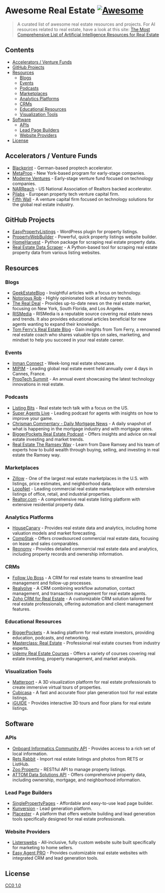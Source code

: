 # Awesome Real Estate [![Awesome](https://cdn.rawgit.com/sindresorhus/awesome/d7305f38d29fed78fa85652e3a63e154dd8e8829/media/badge.svg)](https://github.com/sindresorhus/awesome)

> A curated list of awesome real estate resources and projects.
> For AI resources related to real estate, have a look at this site: [The Most Comprehensive List of Artificial Intelligence Resources for Real Estate](https://www.propertyaitools.com)

## Contents

- [Accelerators / Venture Funds](#accelerators--venture-funds)
- [GitHub Projects](#github-projects)
- [Resources](#resources)
  - [Blogs](#blogs)
  - [Events](#events)
  - [Podcasts](#podcasts)
  - [Marketplaces](#marketplaces)
  - [Analytics Platforms](#analytics-platforms)
  - [CRMs](#crms)
  - [Educational Resources](#educational-resources)
  - [Visualization Tools](#visualization-tools)
- [Software](#software)
  - [APIs](#apis)
  - [Lead Page Builders](#lead-page-builders)
  - [Website Providers](#website-providers)
- [License](#license)

## Accelerators / Venture Funds

- [Blackprint](http://www.blackprintbooster.vc) - German-based proptech accelerator.
- [MetaProp](http://www.metaprop.org/) - New York-based program for early-stage companies.
- [Moderne Ventures](https://www.moderneventures.com/) - Early-stage venture fund focused on technology companies.
- [NARReach](http://www.narreach.com/) - US National Association of Realtors backed accelerator.
- [Pilabs](http://pilabs.co.uk/) - European property tech venture capital firm.
- [Fifth Wall](https://fifthwall.com/) - A venture capital firm focused on technology solutions for the global real estate industry.

## GitHub Projects

- [EasyPropertyListings](https://github.com/easypropertylistings/Easy-Property-Listings) - WordPress plugin for property listings.
- [PropertyWebBuilder](https://github.com/etewiah/property_web_builder) - Powerful, quick property listings website builder.
- [HomeHarvest](https://github.com/Bunsly/HomeHarvest) - Python package for scraping real estate property data.
- [Real Estate Data Scraper](https://github.com/oxylabs/scraping-real-estate-data-with-python) - A Python-based tool for scraping real estate property data from various listing websites.

## Resources

### Blogs

- [GeekEstateBlog](http://geekestateblog.com/) - Insightful articles with a focus on technology.
- [Notorious Rob](http://www.notorious-rob.com/) - Highly opinionated look at industry trends.
- [The Real Deal](https://therealdeal.com/) - Provides up-to-date news on the real estate market, focusing on New York, South Florida, and Los Angeles.
- [RISMedia](https://blog.rismedia.com/) - RISMedia is a reputable source covering real estate news and trends. It also provides educational articles beneficial for new agents wanting to expand their knowledge.
- [Tom Ferry's Real Estate Blog](https://blog.tomferry.com/) - Gain insights from Tom Ferry, a renowned real estate coach who shares valuable tips on sales, marketing, and mindset to help you succeed in your real estate career.

### Events

- [Inman Connect](https://www.inman.com/event/icsf17/) - Week-long real estate showcase.
- [MIPIM](http://www.mipim.com/) - Leading global real estate event held annually over 4 days in Cannes, France.
- [PropTech Summit](https://proptechsummit.com/) - An annual event showcasing the latest technology innovations in real estate.

### Podcasts

- [Listing Bits](http://listingbits.libsyn.com) - Real estate tech talk with a focus on the US.
- [Super Agents Live](https://player.fm/series/super-agents-live-real-estate-coaching) - Leading podcast for agents with insights on how to improve your game.
- [Chrisman Commentary - Daily Mortgage News](https://open.spotify.com/show/3XsABmcuSD7vdYjfE8QlyO) - A daily snapshot of what is happening in the mortgage industry and with mortgage rates.
- [BiggerPockets Real Estate Podcast](https://www.biggerpockets.com/podcast) - Offers insights and advice on real estate investing and market trends.
- [Real Estate The Ramsey Way](https://www.ramseysolutions.com/shows/real-estate-the-ramsey-way) - Learn from Dave Ramsey and his team of experts how to build wealth through buying, selling, and investing in real estate the Ramsey way.

### Marketplaces

- [Zillow](https://www.zillow.com/) - One of the largest real estate marketplaces in the U.S. with listings, price estimates, and neighborhood data.
- [LoopNet](https://www.loopnet.com/) - Leading commercial real estate marketplace with extensive listings of office, retail, and industrial properties.
- [Realtor.com](https://www.realtor.com/) - A comprehensive real estate listing platform with extensive residential property data.

### Analytics Platforms

- [HouseCanary](https://www.housecanary.com/) - Provides real estate data and analytics, including home valuation models and market forecasting.
- [CompStak](https://www.compstak.com/) - Offers crowdsourced commercial real estate data, focusing on lease and sales comparables.
- [Reonomy](https://www.reonomy.com/) - Provides detailed commercial real estate data and analytics, including property records and ownership information.

### CRMs

- [Follow Up Boss](https://www.followupboss.com/) - A CRM for real estate teams to streamline lead management and follow-up processes.
- [Realvolve](https://www.realvolve.com/) - A CRM combining workflow automation, contact management, and transaction management for real estate agents.
- [Zoho CRM for Real Estate](https://www.zoho.com/crm/solutions/real-estate/) - A customizable CRM solution tailored for real estate professionals, offering automation and client management features.

### Educational Resources

- [BiggerPockets](https://www.biggerpockets.com/) - A leading platform for real estate investors, providing education, podcasts, and networking.
- [Masterclass: Real Estate](https://www.masterclass.com/) - Professional real estate courses from industry experts.
- [Udemy Real Estate Courses](https://www.udemy.com/topic/real-estate/) - Offers a variety of courses covering real estate investing, property management, and market analysis.

### Visualization Tools

- [Matterport](https://www.matterport.com/) - A 3D visualization platform for real estate professionals to create immersive virtual tours of properties.
- [Cubicasa](https://www.cubicasa.com/) - A fast and accurate floor plan generation tool for real estate listings.
- [iGUIDE](https://goiguide.com/) - Provides interactive 3D tours and floor plans for real estate listings.

## Software

### APIs

- [Onboard Informatics Community API](https://developer.onboard-apis.com/products/Community-API) - Provides access to a rich set of local information.
- [Rets Rabbit](http://www.retsrabbit.com) - Import real estate listings and photos from RETS or ListHub.
- [Zoo Property](http://www.zooproperty.com/api/) - RESTful API to manage property listings.
- [ATTOM Data Solutions API](https://www.attomdata.com/solutions/property-data-api/) - Offers comprehensive property data, including ownership, mortgage, and neighborhood information.

### Lead Page Builders

- [SinglePropertyPages](https://singlepropertypages.com) - Affordable and easy-to-use lead page builder.
- [Kunversion](https://kunversion.com) - Lead generation platform.
- [Placester](https://www.placester.com/) - A platform that offers website building and lead generation tools specifically designed for real estate professionals.

### Website Providers

- [Listerswebs](https://listerswebs.com) - All-inclusive, fully custom website suite built specifically for marketing to home sellers.
- [Easy Agent PRO](https://www.easyagentpro.com/) - Provides customizable real estate websites with integrated CRM and lead generation tools.

## License

[CC0 1.0](https://creativecommons.org/publicdomain/zero/1.0/)
